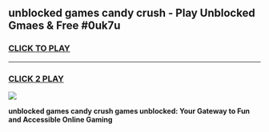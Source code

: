 
## unblocked games candy crush - Play Unblocked Gmaes & Free #0uk7u
<h3>
<a href="https://premium.freeplayer.one?title=unblocked_games_candy_crush&ref=03M">CLICK TO PLAY</a></h3>
<hr>

<h3>
<a href="https://premium.freeplayer.one?title=unblocked_games_candy_crush&ref=03M">CLICK 2 PLAY</a>
  
</h3>

<a href="https://premium.freeplayer.one?title=unblocked_games_candy_crush&ref=03M"><img src="https://clearcache.store/games.png"></a>


**unblocked games candy crush games unblocked: Your Gateway to Fun and Accessible Online Gaming**
